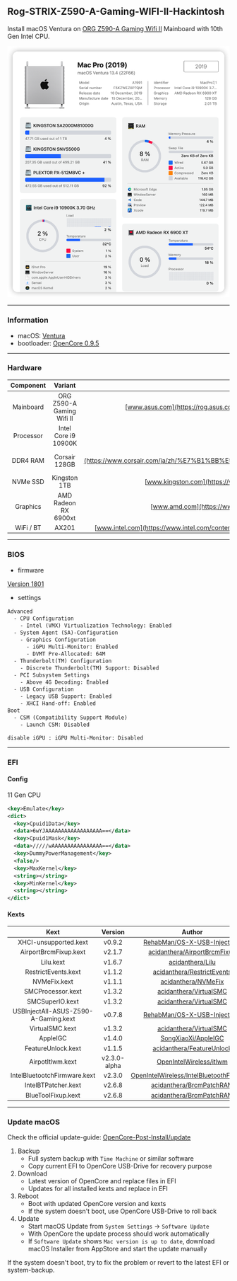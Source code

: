 ## Rog-STRIX-Z590-A-Gaming-WIFI-II-Hackintosh

Install macOS Ventura on [ORG Z590-A Gaming Wifi II](https://rog.asus.com/motherboards/rog-strix/rog-strix-z590-a-gaming-wifi-ii-model/) Mainboard with 10th Gen Intel CPU.

![snaphot](docs/snaphot.png)

---

### Information 

- macOS: [Ventura](https://www.apple.com/macos/ventura/)
- bootloader: [OpenCore 0.9.5](https://github.com/acidanthera/OpenCorePkg/releases/tag/0.9.5)

---


### Hardware

| Component    | Variant                   | Link                                                                                                                                         |
|:------------:|:-------------------------:|:--------------------------------------------------------------------------------------------------------------------------------------------:|
| Mainboard    | ORG Z590-A Gaming Wifi II | [www.asus.com](https://rog.asus.com/motherboards/rog-strix/rog-strix-z590-a-gaming-wifi-ii-model/)                                           |
| Processor    | Intel Core i9 10900K      | [ark.intel.com](https://ark.intel.com/content/www/us/en/ark/products/199332/intel-core-i910900k-processor-20m-cache-up-to-5-30-ghz.html)     |
| DDR4 RAM     | Corsair 128GB   | [www.corsair.com](https://www.corsair.com/ja/zh/%E7%B1%BB%E5%88%AB/%E4%BA%A7%E5%93%81/%E5%86%85%E5%AD%98/VENGEANCE-LPX/p/CMK128GX4M4A2666C16)          |
| NVMe SSD     | Kingston 1TB              | [www.kingston.com](https://www.kingston.com.cn/en/ssd/dc1000b-data-center-boot-ssd)                                                          |
| Graphics     | AMD Radeon RX 6900xt      | [www.amd.com](https://www.amd.com/en/products/graphics/amd-radeon-rx-6900-xt)                                                                |
| WiFi / BT    | AX201                     | [www.intel.com](https://www.intel.com/content/www/us/en/products/sku/130293/intel-wifi-6-ax201-gig/specifications.html)                      |


---

### BIOS 

- firmware 

[Version 1801](https://rog.asus.com.cn/motherboards/rog-strix/rog-strix-z590-a-gaming-wifi-ii-model/helpdesk_bios/)

- settings

```
Advanced
  - CPU Configuration
    - Intel (VMX) Virtualization Technology: Enabled
  - System Agent (SA)-Configuration
    - Graphics Configuration
      - iGPU Multi-Monitor: Enabled
      - DVMT Pre-Allocated: 64M
  - Thunderbolt(TM) Configuration
    - Discrete Thunderbolt(TM) Support: Disabled
  - PCI Subsystem Settings
    - Above 4G Decoding: Enabled
  - USB Configuration
    - Legacy USB Support: Enabled
    - XHCI Hand-off: Enabled
Boot
  - CSM (Compatibility Support Module)
    - Launch CSM: Disabled
```

```
disable iGPU : iGPU Multi-Monitor: Disabled
```

---

### EFI 

#### Config

11 Gen CPU

```xml
<key>Emulate</key>
<dict>
  <key>Cpuid1Data</key>
  <data>6wYJAAAAAAAAAAAAAAAAAA==</data>
  <key>Cpuid1Mask</key>
  <data>/////wAAAAAAAAAAAAAAAA==</data>
  <key>DummyPowerManagement</key>
  <false/>
  <key>MaxKernel</key>
  <string></string>
  <key>MinKernel</key>
  <string></string>
</dict>
```

#### Kexts

| Kext                                 | Version | Author                                                                                                             |
|:------------------------------------:|:-------:|:------------------------------------------------------------------------------------------------------------------:|
| XHCI-unsupported.kext                | v0.9.2  | [RehabMan/OS-X-USB-Inject-All](https://github.com/RehabMan/OS-X-USB-Inject-All/tree/master/XHCI-unsupported.kext)  |
| AirportBrcmFixup.kext                | v2.1.7  | [acidanthera/AirportBrcmFixup](https://github.com/acidanthera/AirportBrcmFixup/releases)                           |
| Lilu.kext                            | v1.6.7  | [acidanthera/Lilu](https://github.com/acidanthera/Lilu/releases)                                                   |
| RestrictEvents.kext                  | v1.1.2  | [acidanthera/RestrictEvents](https://github.com/acidanthera/RestrictEvents)                                        |
| NVMeFix.kext                         | v1.1.1  | [acidanthera/NVMeFix](https://github.com/acidanthera/NVMeFix)                                                      |
| SMCProcessor.kext                    | v1.3.2  | [acidanthera/VirtualSMC](https://github.com/acidanthera/VirtualSMC/releases)                                       |
| SMCSuperIO.kext                      | v1.3.2  | [acidanthera/VirtualSMC](https://github.com/acidanthera/VirtualSMC/releases)                                       |
| USBInjectAll-ASUS-Z590-A-Gaming.kext | v0.7.8  | [RehabMan/OS-X-USB-Inject-All](https://github.com/RehabMan/OS-X-USB-Inject-All)                                    |
| VirtualSMC.kext                      | v1.3.2  | [acidanthera/VirtualSMC](https://github.com/acidanthera/VirtualSMC/releases)                                       |                                                                
| AppleIGC                             | v1.4.0  | [SongXiaoXi/AppleIGC](https://github.com/SongXiaoXi/AppleIGC)                                                      |
| FeatureUnlock.kext                   | v1.1.5  | [acidanthera/FeatureUnlock](https://github.com/acidanthera/FeatureUnlock/releases)                                 |
| AirpotItlwm.kext                     | v2.3.0-alpha  | [OpenIntelWireless/itlwm](https://github.com/OpenIntelWireless/itlwm/releases)                               |
| IntelBluetootchFirmware.kext         | v2.3.0  | [OpenIntelWireless/IntelBluetoothFirmware](https://github.com/OpenIntelWireless/IntelBluetoothFirmware/releases)   |
| IntelBTPatcher.kext                  | v2.6.8  | [acidanthera/BrcmPatchRAM](https://github.com/acidanthera/BrcmPatchRAM/releases)                                   |
| BlueToolFixup.kext                   | v2.6.8  | [acidanthera/BrcmPatchRAM](https://github.com/acidanthera/BrcmPatchRAM/releases)                                   |

---

### Update macOS

Check the official update-guide: [OpenCore-Post-Install/update](https://dortania.github.io/OpenCore-Post-Install/universal/update.html)

1. Backup
   - Full system backup with `Time Machine` or similar software
   - Copy current EFI to OpenCore USB-Drive for recovery purpose
2. Download
   - Latest version of OpenCore and replace files in EFI
   - Updates for all installed kexts and replace in EFI
3. Reboot
   - Boot with updated OpenCore version and kexts
   - If the system doesn't boot, use OpenCore USB-Drive to roll back
4. Update
   - Start macOS Update from `System Settings` -> `Software Update`
   - With OpenCore the update process should work automatically
   - If `Software Update` shows `Mac version is up to date`, download macOS Installer from AppStore and start the update manually

If the system doesn't boot, try to fix the problem or revert to the latest EFI or system-backup.
